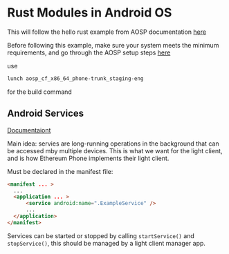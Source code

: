 # Rust Modules in Android OS

This will follow the hello rust example from AOSP documentation
[here](https://source.android.com/docs/setup/build/rust/building-rust-modules/hello-rust-example)

Before following this example, make sure your system meets the minimum requirements, and
go through the AOSP setup steps [here](https://source.android.com/docs/setup/start)

use
```bash
lunch aosp_cf_x86_64_phone-trunk_staging-eng
```
for the build command

## Android Services

[Documentaiont](https://developer.android.com/develop/background-work/services)

Main idea: servies are long-running operations in the background that can be accessed mby multiple devices.
This is what we want for the light client, and is how Ethereum Phone implements their light client.

Must be declared in the manifest file:

```html
<manifest ... >
  ...
  <application ... >
      <service android:name=".ExampleService" />
      ...
  </application>
</manifest>
```

Services can be started or stopped by calling ```startService()``` and ```stopService()```,
this should be managed by a light client manager app.
